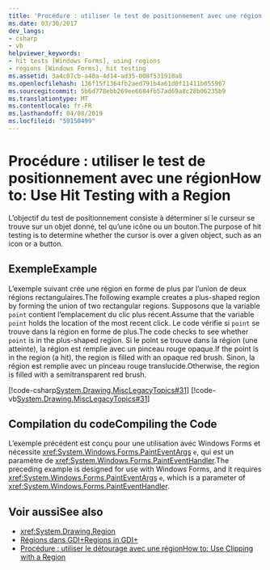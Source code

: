 ```yaml
---
title: 'Procédure : utiliser le test de positionnement avec une région'
ms.date: 03/30/2017
dev_langs:
- csharp
- vb
helpviewer_keywords:
- hit tests [Windows Forms], using regions
- regions [Windows Forms], hit testing
ms.assetid: 3a4c07cb-a40a-4d14-ad35-008f531910a8
ms.openlocfilehash: 136f15f1364fb2aed791b4a61d0f11411b055967
ms.sourcegitcommit: 5b6d778ebb269ee6684fb57ad69a8c28b06235b9
ms.translationtype: MT
ms.contentlocale: fr-FR
ms.lasthandoff: 04/08/2019
ms.locfileid: "59150499"
---
```

# <a name="how-to-use-hit-testing-with-a-region"></a><span data-ttu-id="a4d7b-102">Procédure : utiliser le test de positionnement avec une région</span><span class="sxs-lookup"><span data-stu-id="a4d7b-102">How to: Use Hit Testing with a Region</span></span>
<span data-ttu-id="a4d7b-103">L’objectif du test de positionnement consiste à déterminer si le curseur se trouve sur un objet donné, tel qu’une icône ou un bouton.</span><span class="sxs-lookup"><span data-stu-id="a4d7b-103">The purpose of hit testing is to determine whether the cursor is over a given object, such as an icon or a button.</span></span>  
  
## <a name="example"></a><span data-ttu-id="a4d7b-104">Exemple</span><span class="sxs-lookup"><span data-stu-id="a4d7b-104">Example</span></span>  
 <span data-ttu-id="a4d7b-105">L’exemple suivant crée une région en forme de plus par l’union de deux régions rectangulaires.</span><span class="sxs-lookup"><span data-stu-id="a4d7b-105">The following example creates a plus-shaped region by forming the union of two rectangular regions.</span></span> <span data-ttu-id="a4d7b-106">Supposons que la variable `point` contient l’emplacement du clic plus récent.</span><span class="sxs-lookup"><span data-stu-id="a4d7b-106">Assume that the variable `point` holds the location of the most recent click.</span></span> <span data-ttu-id="a4d7b-107">Le code vérifie si `point` se trouve dans la région en forme de plus.</span><span class="sxs-lookup"><span data-stu-id="a4d7b-107">The code checks to see whether `point` is in the plus-shaped region.</span></span> <span data-ttu-id="a4d7b-108">Si le point se trouve dans la région (une atteinte), la région est remplie avec un pinceau rouge opaque.</span><span class="sxs-lookup"><span data-stu-id="a4d7b-108">If the point is in the region (a hit), the region is filled with an opaque red brush.</span></span> <span data-ttu-id="a4d7b-109">Sinon, la région est remplie avec un pinceau rouge translucide.</span><span class="sxs-lookup"><span data-stu-id="a4d7b-109">Otherwise, the region is filled with a semitransparent red brush.</span></span>  
  
 [!code-csharp[System.Drawing.MiscLegacyTopics#31](~/samples/snippets/csharp/VS_Snippets_Winforms/System.Drawing.MiscLegacyTopics/CS/Class1.cs#31)]
 [!code-vb[System.Drawing.MiscLegacyTopics#31](~/samples/snippets/visualbasic/VS_Snippets_Winforms/System.Drawing.MiscLegacyTopics/VB/Class1.vb#31)]  
  
## <a name="compiling-the-code"></a><span data-ttu-id="a4d7b-110">Compilation du code</span><span class="sxs-lookup"><span data-stu-id="a4d7b-110">Compiling the Code</span></span>  
 <span data-ttu-id="a4d7b-111">L’exemple précédent est conçu pour une utilisation avec Windows Forms et nécessite <xref:System.Windows.Forms.PaintEventArgs> `e`, qui est un paramètre de <xref:System.Windows.Forms.PaintEventHandler>.</span><span class="sxs-lookup"><span data-stu-id="a4d7b-111">The preceding example is designed for use with Windows Forms, and it requires <xref:System.Windows.Forms.PaintEventArgs> `e`, which is a parameter of <xref:System.Windows.Forms.PaintEventHandler>.</span></span>  
  
## <a name="see-also"></a><span data-ttu-id="a4d7b-112">Voir aussi</span><span class="sxs-lookup"><span data-stu-id="a4d7b-112">See also</span></span>

- <xref:System.Drawing.Region>
- [<span data-ttu-id="a4d7b-113">Régions dans GDI+</span><span class="sxs-lookup"><span data-stu-id="a4d7b-113">Regions in GDI+</span></span>](regions-in-gdi.md)
- [<span data-ttu-id="a4d7b-114">Procédure : utiliser le détourage avec une région</span><span class="sxs-lookup"><span data-stu-id="a4d7b-114">How to: Use Clipping with a Region</span></span>](how-to-use-clipping-with-a-region.md)
